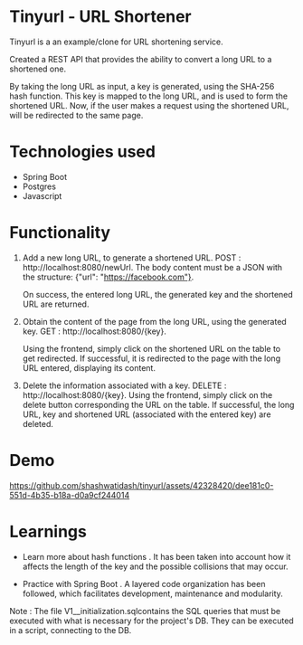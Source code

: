 # Tinyurl - URL Shortener
Tinyurl is a an example/clone for URL shortening service.

Created a REST API that provides the ability to convert a long URL to a shortened one.

By taking the long URL as input, a key is generated, using the SHA-256 hash function. This key is mapped to the long URL, and is used to form the shortened URL. Now, if the user makes a request using the shortened URL, will be redirected to the same page.

# Technologies used
- Spring Boot
- Postgres
- Javascript

# Functionality 
1. Add a new long URL, to generate a shortened URL.
   POST : http://localhost:8080/newUrl. The body content must be a JSON with the structure: {"url": "https://facebook.com"}.

   On success, the entered long URL, the generated key and the shortened URL are returned.

2. Obtain the content of the page from the long URL, using the generated key.
   GET : http://localhost:8080/{key}.

   Using the frontend, simply click on the shortened URL on the table to get redirected.
   If successful, it is redirected to the page with the long URL entered, displaying its content.

3. Delete the information associated with a key.
   DELETE : http://localhost:8080/{key}.
   Using the frontend, simply click on the delete button corresponding the URL on the table.
   If successful, the long URL, key and shortened URL (associated with the entered key) are deleted.

# Demo


https://github.com/shashwatidash/tinyurl/assets/42328420/dee181c0-551d-4b35-b18a-d0a9cf244014



# Learnings

- Learn more about hash functions . It has been taken into account how it affects the length of the key and the possible collisions that may occur.

- Practice with Spring Boot . A layered code organization has been followed, which facilitates development, maintenance and modularity.

Note : The file V1__initialization.sqlcontains the SQL queries that must be executed with what is necessary for the project's DB. They can be executed in a script, connecting to the DB.

